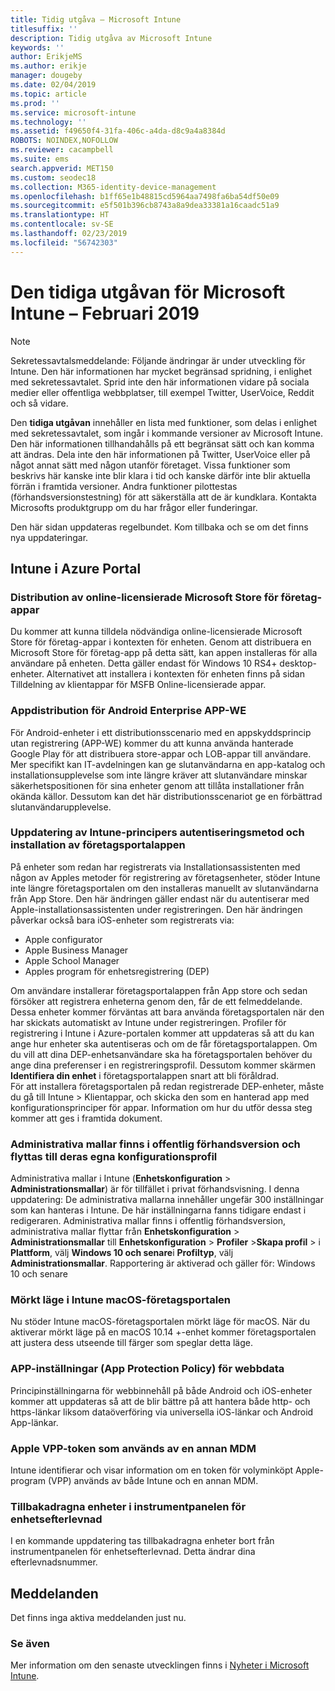 ```yaml
---
title: Tidig utgåva – Microsoft Intune
titlesuffix: ''
description: Tidig utgåva av Microsoft Intune
keywords: ''
author: ErikjeMS
ms.author: erikje
manager: dougeby
ms.date: 02/04/2019
ms.topic: article
ms.prod: ''
ms.service: microsoft-intune
ms.technology: ''
ms.assetid: f49650f4-31fa-406c-a4da-d8c9a4a8384d
ROBOTS: NOINDEX,NOFOLLOW
ms.reviewer: cacampbell
ms.suite: ems
search.appverid: MET150
ms.custom: seodec18
ms.collection: M365-identity-device-management
ms.openlocfilehash: b1ff65e1b48815cd5964aa7498fa6ba54df50e09
ms.sourcegitcommit: e5f501b396cb8743a8a9dea33381a16caadc51a9
ms.translationtype: HT
ms.contentlocale: sv-SE
ms.lasthandoff: 02/23/2019
ms.locfileid: "56742303"
---
```

# <a name="the-early-edition-for-microsoft-intune---february-2019"></a>Den tidiga utgåvan för Microsoft Intune – Februari 2019

> [!Note]
> Sekretessavtalsmeddelande: Följande ändringar är under utveckling för Intune. Den här informationen har mycket begränsad spridning, i enlighet med sekretessavtalet. Sprid inte den här informationen vidare på sociala medier eller offentliga webbplatser, till exempel Twitter, UserVoice, Reddit och så vidare. 

Den **tidiga utgåvan** innehåller en lista med funktioner, som delas i enlighet med sekretessavtalet, som ingår i kommande versioner av Microsoft Intune. Den här informationen tillhandahålls på ett begränsat sätt och kan komma att ändras. Dela inte den här informationen på Twitter, UserVoice eller på något annat sätt med någon utanför företaget. Vissa funktioner som beskrivs här kanske inte blir klara i tid och kanske därför inte blir aktuella förrän i framtida versioner. Andra funktioner pilottestas (förhandsversionstestning) för att säkerställa att de är kundklara. Kontakta Microsofts produktgrupp om du har frågor eller funderingar.

Den här sidan uppdateras regelbundet. Kom tillbaka och se om det finns nya uppdateringar.

<!--
## What's coming to Intune in the Azure portal  
## What's coming to Intune apps
## Notices
-->
 
## <a name="intune-in-the-azure-portal"></a>Intune i Azure Portal
<!-- 1902 start-->


<!-- 1901 start -->

### <a name="deployment-of-online-licensed-microsoft-store-for-business-apps----1672660----"></a>Distribution av online-licensierade Microsoft Store för företag-appar <!-- 1672660  -->
Du kommer att kunna tilldela nödvändiga online-licensierade Microsoft Store för företag-appar i kontexten för enheten. Genom att distribuera en Microsoft Store för företag-app på detta sätt, kan appen installeras för alla användare på enheten. Detta gäller endast för Windows 10 RS4+ desktop-enheter. Alternativet att installera i kontexten för enheten finns på sidan Tilldelning av klientappar för MSFB Online-licensierade appar.

<!-- 1812 start -->

### <a name="android-enterprise-app-we-app-deployment----1171203---"></a>Appdistribution för Android Enterprise APP-WE <!-- 1171203 -->
För Android-enheter i ett distributionsscenario med en appskyddsprincip utan registrering (APP-WE) kommer du att kunna använda hanterade Google Play för att distribuera store-appar och LOB-appar till användare. Mer specifikt kan IT-avdelningen kan ge slutanvändarna en app-katalog och installationsupplevelse som inte längre kräver att slutanvändare minskar säkerhetspositionen för sina enheter genom att tillåta installationer från okända källor. Dessutom kan det här distributionsscenariot ge en förbättrad slutanvändarupplevelse.

### <a name="intune-policies-update-authentication-method-and-company-portal-app-installation-----1927359---"></a>Uppdatering av Intune-principers autentiseringsmetod och installation av företagsportalappen  <!-- 1927359 -->
På enheter som redan har registrerats via Installationsassistenten med någon av Apples metoder för registrering av företagsenheter, stöder Intune inte längre företagsportalen om den installeras manuellt av slutanvändarna från App Store. Den här ändringen gäller endast när du autentiserar med Apple-installationsassistenten under registreringen. Den här ändringen påverkar också bara iOS-enheter som registrerats via:  
* Apple configurator
* Apple Business Manager
* Apple School Manager
* Apples program för enhetsregistrering (DEP)

Om användare installerar företagsportalappen från App store och sedan försöker att registrera enheterna genom den, får de ett felmeddelande. Dessa enheter kommer förväntas att bara använda företagsportalen när den har skickats automatiskt av Intune under registreringen. Profiler för registrering i Intune i Azure-portalen kommer att uppdateras så att du kan ange hur enheter ska autentiseras och om de får företagsportalappen. Om du vill att dina DEP-enhetsanvändare ska ha företagsportalen behöver du ange dina preferenser i en registreringsprofil. Dessutom kommer skärmen **Identifiera din enhet** i företagsportalappen snart att bli föråldrad.  
För att installera företagsportalen på redan registrerade DEP-enheter, måste du gå till Intune > Klientappar, och skicka den som en hanterad app med konfigurationsprinciper för appar. Information om hur du utför dessa steg kommer att ges i framtida dokument.

### <a name="administrative-templates-are-in-public-preview-and-moved-to-their-own-configuration-profile----3322847---"></a>Administrativa mallar finns i offentlig förhandsversion och flyttas till deras egna konfigurationsprofil <!-- 3322847 -->
Administrativa mallar i Intune (**Enhetskonfiguration** > **Administrationsmallar**) är för tillfället i privat förhandsvisning. I denna uppdatering: De administrativa mallarna innehåller ungefär 300 inställningar som kan hanteras i Intune. De här inställningarna fanns tidigare endast i redigeraren.
Administrativa mallar finns i offentlig förhandsversion, administrativa mallar flyttar från **Enhetskonfiguration** > **Administrationsmallar** till **Enhetskonfiguration** > **Profiler** >**Skapa profil** > i **Plattform**, välj **Windows 10 och senare**i **Profiltyp**, välj **Administrationsmallar**.
Rapportering är aktiverad och gäller för: Windows 10 och senare

### <a name="intune-macos-company-portal-dark-mode----3300524---"></a>Mörkt läge i Intune macOS-företagsportalen <!-- 3300524 -->
Nu stöder Intune macOS-företagsportalen mörkt läge för macOS. När du aktiverar mörkt läge på en macOS 10.14 +-enhet kommer företagsportalen att justera dess utseende till färger som speglar detta läge.

<!-- 1809 start -->  

### <a name="app-protection-policy-app-settings-for-web-data----2662995---"></a>APP-inställningar (App Protection Policy) för webbdata <!-- 2662995 -->
Principinställningarna för webbinnehåll på både Android och iOS-enheter kommer att uppdateras så att de blir bättre på att hantera både http- och https-länkar liksom dataöverföring via universella iOS-länkar och Android App-länkar.  

<!-- 1808 start -->

### <a name="apple-vpp-token-used-by-another-mdm----1488946---"></a>Apple VPP-token som används av en annan MDM <!-- 1488946 -->
Intune identifierar och visar information om en token för volyminköpt Apple-program (VPP) används av både Intune och en annan MDM.

### <a name="retired-devices-in-the-device-compliance-dashboard----1981119---"></a>Tillbakadragna enheter i instrumentpanelen för enhetsefterlevnad <!-- 1981119 -->
I en kommande uppdatering tas tillbakadragna enheter bort från instrumentpanelen för enhetsefterlevnad. Detta ändrar dina efterlevnadsnummer.

## <a name="notices"></a>Meddelanden

Det finns inga aktiva meddelanden just nu.

### <a name="see-also"></a>Se även
Mer information om den senaste utvecklingen finns i [Nyheter i Microsoft Intune](whats-new.md).
